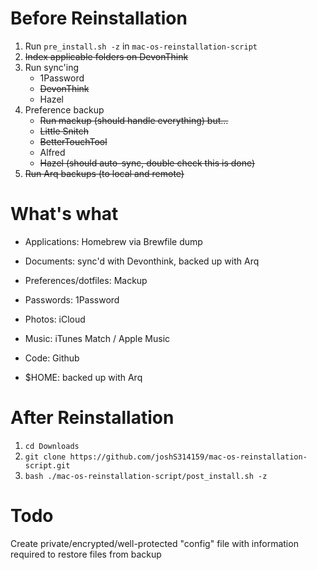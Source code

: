 # Before Reinstallation
1. Run `pre_install.sh -z` in `mac-os-reinstallation-script`
2. <s>Index applicable folders on DevonThink</s>
2. Run sync'ing
    * 1Password
    * <s>DevonThink</s>
    * Hazel
3. Preference backup
    * <s>Run mackup (should handle everything) but...</s>
    * <s>Little Snitch</s>
    * <s>BetterTouchTool</s>
    * Alfred
    * <s>Hazel (should auto-sync, double check this is done)</s>
4. <s>Run Arq backups (to local and remote)</s>



# What's what

* Applications: Homebrew via Brewfile dump

* Documents: sync'd with Devonthink, backed up with Arq

* Preferences/dotfiles: Mackup

* Passwords: 1Password

* Photos: iCloud

* Music: iTunes Match / Apple Music

* Code: Github

* $HOME: backed up with Arq


# After Reinstallation

1. `cd Downloads`
2. `git clone https://github.com/joshS314159/mac-os-reinstallation-script.git`
3. `bash ./mac-os-reinstallation-script/post_install.sh -z`


# Todo

Create private/encrypted/well-protected "config" file with information required to restore files from backup

